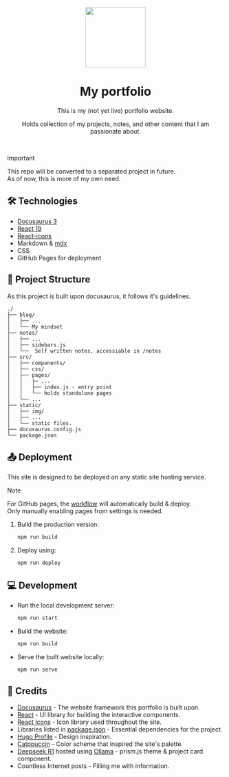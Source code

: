 <div align="center">
    <img src="https://avatars.githubusercontent.com/u/84225810?v=4" width=140>
    <h1>My portfolio</h1>
    <p>This is my (not yet live) portfolio website.</p>
    <p>Holds collection of my projects, notes, and other content that I am passionate about.</p>
</div>

<br/>

> [!IMPORTANT]
> This repo will be converted to a separated project in future.  
> As of now, this is more of my own need.

## 🛠 Technologies

- [Docusaurus 3](https://docusaurus.io/)
- [React 19](https://react.dev)
- [React-icons](https://react-icons.github.io/)
- Markdown & [mdx](https://mdxjs.com)
- CSS
- GitHub Pages for deployment

## 📁 Project Structure

As this project is built upon docusaurus, it follows it's guidelines.

```
./
├── blog/
│   ├── ...
│   └── My mindset 
├── notes/
│   ├── ...
│   ├── sidebars.js
│   └──  Self written notes, accessiable in /notes
├── src/
│   ├── components/
│   ├── css/
│   ├── pages/
│   │   ├─ ...
│   │   ├── index.js - entry point
│   │   └── holds standalone pages
│   └── ...
├── static/
│   ├── img/
│   ├── ...
│   └── static files.
├── docusaurus.config.js
└── package.json
```

## 📤 Deployment

This site is designed to be deployed on any static site hosting service.

>[!NOTE]
> For GitHub pages, the [workflow](./.github/workflows/deploy.yml) will automatically build & deploy.  
> Only manually enabling pages from settings is needed.  

1. Build the production version:

    ```bash
    npm run build
    ```

2. Deploy using:

    ```bash
    npm run deploy
    ```


## 💻 Development

- Run the local development server:

    ```bash
    npm run start
    ```

- Build the website:

    ```bash
    npm run build
    ```

- Serve the built website locally:

    ```bash
    npm run serve
    ```


## 📄 Credits

- [Docusaurus](https://docusaurus.io/) - The website framework this portfolio is built upon.
- [React](https://react.dev) - UI library for building the interactive components.
- [React Icons](https://react-icons.github.io/) - Icon library used throughout the site.
- Libraries listed in [package.json](./package.json) - Essential dependencies for the project.
- [Hugo Profile](https://hugo-profile.netlify.app/) - Design inspiration.
- [Catppuccin](https://github.com/catppuccin/catppuccin) - Color scheme that inspired the site's palette.
- [Deepseek R1](https://www.deepseek.com/) hosted using [Ollama](https://ollama.com/library/deepseek-r1) - prism.js theme & project card component.
- Countless Internet posts - Filling me with information.